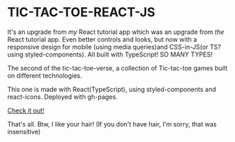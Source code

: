 # TIC-TAC-TOE-REACT-JS
It's an upgrade from *my* React tutorial app which was an upgrade from *the* React tutorial app. Even better controls and looks, but now with a responsive design for mobile (using media queries)and CSS-in-JS(or TS? using styled-components). All built with TypeScript! SO MANY TYPES!

The second of the tic-tac-toe-verse, a collection of Tic-tac-toe games built on different technologies. 

This one is made with React(TypeScript), using styled-components and react-icons. Deployed with gh-pages.

[Check it out!](https://alisson.dev/tic-tac-toe-react-ts)



That's all. Btw, I like your hair! (If you don't have hair, I'm sorry, that was insensitive)
